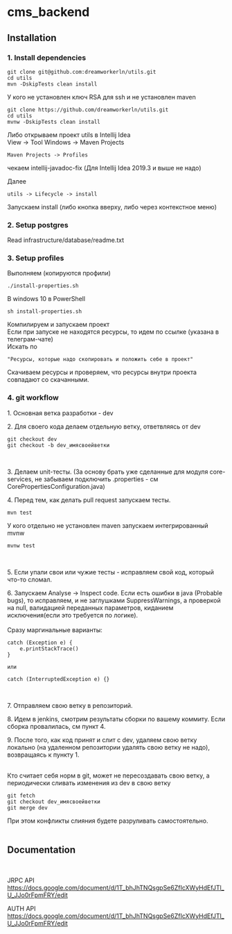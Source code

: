 # cms_backend

## Installation

### 1. Install dependencies 
```
git clone git@github.com:dreamworkerln/utils.git
cd utils
mvn -DskipTests clean install
```

У кого не установлен ключ RSA для ssh и не установлен maven  
```
git clone https://github.com/dreamworkerln/utils.git
cd utils
mvnw -DskipTests clean install
```
Либо открываем проект utils в Intellij Idea  
View -> Tool Windows -> Maven Projects
``` 
Maven Projects -> Profiles
```    
чекаем intellij-javadoc-fix (Для Intellij Idea 2019.3 и выше не надо) 

Далее 
```   
utils -> Lifecycle -> install
``` 
Запускаем install (либо кнопка вверху, либо через контекстное меню)


### 2. Setup postgres
Read  infrastructure/database/readme.txt 


### 3. Setup profiles
Выполняем (копируются профили)
```
./install-properties.sh
```
В windows 10 в PowerShell  
```
sh install-properties.sh
```

Компилируем и запускаем проект  
Если при запуске не находятся ресурсы, то идем по ссылке (указана в телеграм-чате)  
Искать по 
```
"Ресурсы, которые надо скопировать и положить себе в проект"
```
Скачиваем ресурсы и проверяем, что ресурсы внутри проекта совпадают со скачанными.

### 4. git workflow

1\. Основная ветка разработки - dev
<br>

2\. Для своего кода делаем отдельную ветку, ответвляясь от dev  
```
git checkout dev
git checkout -b dev_имясвоейветки
```
<br>

3\. Делаем unit-тесты.
(За основу брать уже сделанные для модуля core-services, не забываем подключить .properties -
см CorePropertiesConfiguration.java)
<br> 
 
4\. Перед тем, как делать pull request запускаем тесты.
```
mvn test
``` 
У кого отдельно не установлен maven запускаем интегрированный mvnw
```
mvnw test
```
<br>

5\. Если упали свои или чужие тесты - исправляем свой код, 
который что-то сломал.
<br>

6\. Запускаем Analyse -> Inspect code. Если есть ошибки в java
(Probable bugs), то исправляем, и не заглушками SuppressWarnings, 
а проверкой на null, валидацией переданных параметров, 
киданием исключения(если это требуется по логике).<br><br>
Сразу маргинальные варианты:
``` 
catch (Exception e) {
    e.printStackTrace()
}

или

catch (InterruptedException e) {} 
```
<br>

7\. Отправляем свою ветку в репозиторий.
<br>

8\. Идем в jenkins, смотрим результаты сборки по вашему коммиту.
Если сборка провалилась, см пункт 4.
<br>

9\. После того, как код принят и слит с dev, удаляем свою ветку локально
(на удаленном репозитории удалять свою ветку не надо), 
возвращаясь к пункту 1\.
<br>
<br>

Кто считает себя норм в git, может не пересоздавать свою ветку, 
а периодически сливать изменения из dev в свою ветку
```
git fetch
git checkout dev_имясвоейветки
git merge dev
```
При этом конфликты слияния будете разруливать самостоятельно. 
<br>
<br>

## Documentation
<br>


JRPC API  
https://docs.google.com/document/d/1T_bhJhTNQsgpSe6ZfIcXWyHdEfJTl_U_JJo0rFpmFRY/edit

AUTH API  
https://docs.google.com/document/d/1T_bhJhTNQsgpSe6ZfIcXWyHdEfJTl_U_JJo0rFpmFRY/edit
